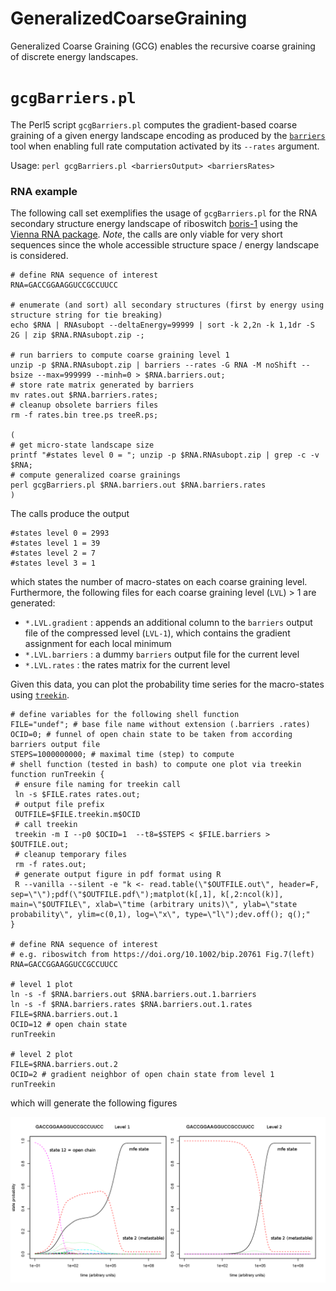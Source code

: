 # GeneralizedCoarseGraining

Generalized Coarse Graining (GCG) enables the recursive coarse graining of 
discrete energy landscapes.

# `gcgBarriers.pl`

The Perl5 script `gcgBarriers.pl` computes the gradient-based coarse graining of a
given energy landscape encoding as produced by the 
[`barriers`](https://github.com/ViennaRNA/Barriers) tool when enabling
full rate computation activated by its `--rates` argument.

Usage: `perl gcgBarriers.pl <barriersOutput> <barriersRates>`

### RNA example

The following call set exemplifies the usage of `gcgBarriers.pl` for the RNA secondary
structure energy landscape of riboswitch [boris-1](data/README.md) using the 
[Vienna RNA package](https://github.com/ViennaRNA/ViennaRNA). 
*Note*, the calls are only viable for very short sequences since the whole
accessible structure space / energy landscape is considered. 

```[bash]
# define RNA sequence of interest
RNA=GACCGGAAGGUCCGCCUUCC

# enumerate (and sort) all secondary structures (first by energy using structure string for tie breaking)
echo $RNA | RNAsubopt --deltaEnergy=99999 | sort -k 2,2n -k 1,1dr -S 2G | zip $RNA.RNAsubopt.zip -;

# run barriers to compute coarse graining level 1
unzip -p $RNA.RNAsubopt.zip | barriers --rates -G RNA -M noShift --bsize --max=999999 --minh=0 > $RNA.barriers.out;
# store rate matrix generated by barriers
mv rates.out $RNA.barriers.rates;
# cleanup obsolete barriers files
rm -f rates.bin tree.ps treeR.ps;

(
# get micro-state landscape size
printf "#states level 0 = "; unzip -p $RNA.RNAsubopt.zip | grep -c -v $RNA;
# compute generalized coarse grainings
perl gcgBarriers.pl $RNA.barriers.out $RNA.barriers.rates
)
```

The calls produce the output
```[bash]
#states level 0 = 2993
#states level 1 = 39
#states level 2 = 7
#states level 3 = 1
```
which states the number of macro-states on each coarse graining level.
Furthermore, the following files for each coarse graining level (`LVL`) > 1 are generated:
- `*.LVL.gradient` : appends an additional column to the `barriers` output file of the compressed level (`LVL-1`), which contains the gradient assignment for each local minimum
- `*.LVL.barriers` : a dummy `barriers` output file for the current level
- `*.LVL.rates` : the rates matrix for the current level

Given this data, you can plot the probability time series for the macro-states using
[`treekin`](https://github.com/ViennaRNA/Treekin).
```[bash]
# define variables for the following shell function
FILE="undef"; # base file name without extension (.barriers .rates)
OCID=0; # funnel of open chain state to be taken from according barriers output file
STEPS=1000000000; # maximal time (step) to compute
# shell function (tested in bash) to compute one plot via treekin 
function runTreekin {
 # ensure file naming for treekin call
 ln -s $FILE.rates rates.out;
 # output file prefix 
 OUTFILE=$FILE.treekin.m$OCID
 # call treekin
 treekin -m I --p0 $OCID=1  --t8=$STEPS < $FILE.barriers > $OUTFILE.out; 
 # cleanup temporary files
 rm -f rates.out;
 # generate output figure in pdf format using R
 R --vanilla --silent -e "k <- read.table(\"$OUTFILE.out\", header=F, sep=\"\");pdf(\"$OUTFILE.pdf\");matplot(k[,1], k[,2:ncol(k)], main=\"$OUTFILE\", xlab=\"time (arbitrary units)\", ylab=\"state probability\", ylim=c(0,1), log=\"x\", type=\"l\");dev.off(); q();"
}

# define RNA sequence of interest
# e.g. riboswitch from https://doi.org/10.1002/bip.20761 Fig.7(left)
RNA=GACCGGAAGGUCCGCCUUCC

# level 1 plot
ln -s -f $RNA.barriers.out $RNA.barriers.out.1.barriers
ln -s -f $RNA.barriers.rates $RNA.barriers.out.1.rates
FILE=$RNA.barriers.out.1
OCID=12 # open chain state
runTreekin

# level 2 plot
FILE=$RNA.barriers.out.2
OCID=2 # gradient neighbor of open chain state from level 1
runTreekin

```

which will generate the following figures

![level 1](md.aux/GACCGGAAGGUCCGCCUUCC.png)

